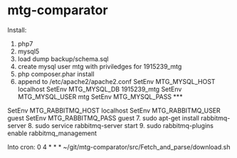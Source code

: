 # mtg-comparator

Install:
1. php7
2. mysql5
3. load dump backup/schema.sql
4. create mysql user mtg with priviledges for 1915239_mtg
5. php composer.phar install
6. append to /etc/apache2/apache2.conf
SetEnv MTG_MYSQL_HOST localhost
SetEnv MTG_MYSQL_DB 1915239_mtg
SetEnv MTG_MYSQL_USER mtg
SetEnv MTG_MYSQL_PASS ***

SetEnv MTG_RABBITMQ_HOST localhost
SetEnv MTG_RABBITMQ_USER guest
SetEnv MTG_RABBITMQ_PASS guest
7. sudo apt-get install rabbitmq-server
8. sudo service rabbitmq-server start
9. sudo rabbitmq-plugins enable rabbitmq_management

Into cron:
0 4 * * * ~/git/mtg-comparator/src/Fetch_and_parse/download.sh